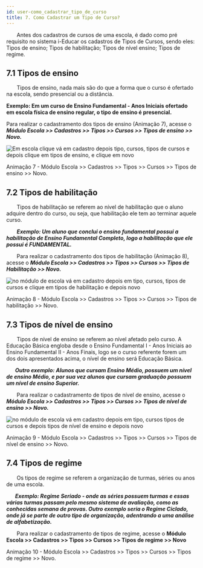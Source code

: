 ```yaml
---
id: user-como_cadastrar_tipo_de_curso
title: 7. Como Cadastrar um Tipo de Curso?
---
```


&nbsp;&nbsp;&nbsp;&nbsp;&nbsp;&nbsp;&nbsp;Antes dos cadastros de cursos de uma escola, é dado como pré requisito no sistema i-Educar os cadastros de Tipos de Cursos, sendo eles: Tipos de ensino;  Tipos de habilitação; Tipos de nível ensino; Tipos de regime.

## 7.1 Tipos de ensino

&nbsp;&nbsp;&nbsp;&nbsp;&nbsp;&nbsp;&nbsp;Tipos de ensino, nada mais são do que a forma que o curso é ofertado na escola, sendo presencial ou a distância. 

**Exemplo: Em um curso de Ensino Fundamental - Anos Iniciais ofertado em escola física de ensino regular, o tipo de ensino é presencial.**

Para realizar o cadastramento dos tipos de ensino (Animação 7), acesse o ***Módulo Escola >> Cadastros >> Tipos >> Cursos >> Tipos de ensino >> Novo.***

![Em escola clique vá em cadastro depois tipo, cursos, tipos de cursos e depois clique em tipos de ensino, e clique em novo]()

<p class="centerText">Animação 7 - Módulo Escola >> Cadastros >> Tipos >> Cursos >> Tipos de ensino >> Novo.</p>

## 7.2 Tipos de habilitação

&nbsp;&nbsp;&nbsp;&nbsp;&nbsp;&nbsp;&nbsp;Tipos de habilitação se referem ao nível de habilitação que o aluno adquire dentro do curso, ou seja, que habilitação ele tem ao terminar aquele curso.

&nbsp;&nbsp;&nbsp;&nbsp;&nbsp;&nbsp;&nbsp;***Exemplo: Um aluno que conclui o ensino fundamental possui a habilitação de Ensino Fundamental Completo, logo a habilitação que ele possui é FUNDAMENTAL.***

&nbsp;&nbsp;&nbsp;&nbsp;&nbsp;&nbsp;&nbsp;Para realizar o cadastramento dos tipos de habilitação (Animação 8), acesse o ***Módulo Escola >> Cadastros >> Tipos >> Cursos >> Tipos de Habilitação >> Novo.***

![no módulo de escola vá em cadastro depois em tipo, cursos, tipos de cursos e clique em tipos de habilitação e depois novo]()

<p class="centerText">Animação 8 - Módulo Escola >> Cadastros >> Tipos >> Cursos >> Tipos de habilitação >> Novo.</p>

## 7.3 Tipos de nível de ensino

&nbsp;&nbsp;&nbsp;&nbsp;&nbsp;&nbsp;&nbsp;Tipos de nível de ensino se referem ao nível afetado pelo curso. A Educação Básica engloba desde o Ensino Fundamental I - Anos Iniciais ao Ensino Fundamental II - Anos Finais, logo se o curso referente forem um dos dois apresentados acima, o nível de ensino será Educação Básica.

***&nbsp;&nbsp;&nbsp;&nbsp;&nbsp;&nbsp;&nbsp;Outro exemplo: Alunos que cursam Ensino Médio, possuem um nível de ensino Médio, e por sua vez alunos que cursam graduação possuem um nível de ensino Superior.***

&nbsp;&nbsp;&nbsp;&nbsp;&nbsp;&nbsp;&nbsp;Para realizar o cadastramento de tipos de nível de ensino, acesse o ***Módulo Escola >> Cadastros >> Tipos >> Cursos >> Tipos de nível de ensino >> Novo.***

![no módulo de escola vá em cadastro depois em tipo, cursos tipos de cursos e depois tipos de nível de ensino e depois novo]()

<p class="centerText">Animação 9 - Módulo Escola >> Cadastros >> Tipos >> Cursos >> Tipos de nível de ensino >> Novo.</p>

## 7.4 Tipos de regime

&nbsp;&nbsp;&nbsp;&nbsp;&nbsp;&nbsp;&nbsp;Os tipos de regime se referem a organização de turmas, séries ou anos de uma escola. 

***&nbsp;&nbsp;&nbsp;&nbsp;&nbsp;&nbsp;&nbsp;Exemplo: Regime Seriado - onde as séries possuem turmas e essas várias turmas passam pelo mesmo sistema de avaliação, como as conhecidas semana de provas. Outro exemplo seria o Regime Ciclado, onde já se parte de outro tipo de organização, adentrando a uma análise de alfabetização.***

&nbsp;&nbsp;&nbsp;&nbsp;&nbsp;&nbsp;&nbsp;Para realizar o cadastramento de tipos de regime, acesse o **Módulo Escola >> Cadastros >> Tipos >> Cursos >> Tipos de regime >> Novo**

<p class="centerText">Animação 10 - Módulo Escola >> Cadastros >> Tipos >> Cursos >> Tipos de regime >> Novo.</p>

